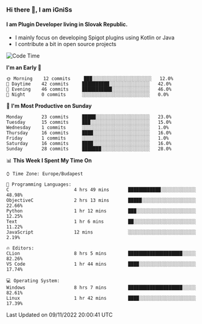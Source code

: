 ### Hi there 👋, I am iGniSs

#### I am Plugin Developer living in Slovak Republic.
- I mainly focus on developing Spigot plugins using Kotlin or Java
- I contribute a bit in open source projects

<!--START_SECTION:waka-->
![Code Time](http://img.shields.io/badge/Code%20Time-958%20hrs%2043%20mins-blue)

**I'm an Early 🐤** 

```text
🌞 Morning    12 commits     ███░░░░░░░░░░░░░░░░░░░░░░   12.0% 
🌆 Daytime    42 commits     ██████████░░░░░░░░░░░░░░░   42.0% 
🌃 Evening    46 commits     ███████████░░░░░░░░░░░░░░   46.0% 
🌙 Night      0 commits      ░░░░░░░░░░░░░░░░░░░░░░░░░   0.0%

```
📅 **I'm Most Productive on Sunday** 

```text
Monday       23 commits     █████░░░░░░░░░░░░░░░░░░░░   23.0% 
Tuesday      15 commits     ███░░░░░░░░░░░░░░░░░░░░░░   15.0% 
Wednesday    1 commits      ░░░░░░░░░░░░░░░░░░░░░░░░░   1.0% 
Thursday     16 commits     ████░░░░░░░░░░░░░░░░░░░░░   16.0% 
Friday       1 commits      ░░░░░░░░░░░░░░░░░░░░░░░░░   1.0% 
Saturday     16 commits     ████░░░░░░░░░░░░░░░░░░░░░   16.0% 
Sunday       28 commits     ███████░░░░░░░░░░░░░░░░░░   28.0%

```


📊 **This Week I Spent My Time On** 

```text
⌚︎ Time Zone: Europe/Budapest

💬 Programming Languages: 
C                        4 hrs 49 mins       ████████████░░░░░░░░░░░░░   48.98% 
ObjectiveC               2 hrs 13 mins       █████░░░░░░░░░░░░░░░░░░░░   22.66% 
Python                   1 hr 12 mins        ███░░░░░░░░░░░░░░░░░░░░░░   12.25% 
Text                     1 hr 6 mins         ██░░░░░░░░░░░░░░░░░░░░░░░   11.22% 
JavaScript               12 mins             ░░░░░░░░░░░░░░░░░░░░░░░░░   2.19%

🔥 Editors: 
CLion                    8 hrs 5 mins        ████████████████████░░░░░   82.26% 
VS Code                  1 hr 44 mins        ████░░░░░░░░░░░░░░░░░░░░░   17.74%

💻 Operating System: 
Windows                  8 hrs 7 mins        ████████████████████░░░░░   82.61% 
Linux                    1 hr 42 mins        ████░░░░░░░░░░░░░░░░░░░░░   17.39%

```


 Last Updated on 09/11/2022 20:00:41 UTC
<!--END_SECTION:waka-->